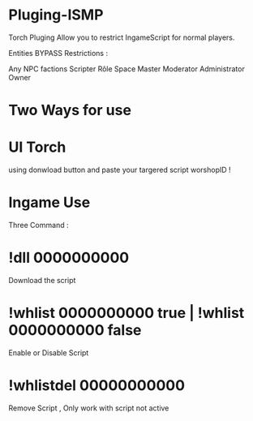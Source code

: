 # Pluging-ISMP
Torch Pluging Allow you to restrict IngameScript for normal players.


Entities BYPASS Restrictions :

Any NPC factions
Scripter Rôle
Space Master
Moderator
Administrator
Owner

# Two Ways for use

# UI Torch
using donwload button and paste your targered script worshopID !

# Ingame Use
Three Command : 

  # !dll 0000000000
  Download the script
  
  # !whlist 0000000000 true  |  !whlist 0000000000 false
  Enable or Disable Script
  
  # !whlistdel 00000000000
  Remove Script , Only work with script not active

